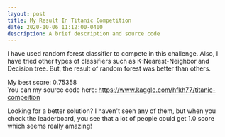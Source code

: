 ```yaml
---
layout: post
title: My Result In Titanic Competition
date: 2020-10-06 11:12:00-0400
description: A brief description and source code
---
```

I have used random forest classifier to compete in this challenge.
Also, I have tried other types of classifiers such as K-Nearest-Neighbor and Decision tree. 
But, the result of random forest was better than others.

My best score: 0.75358
<br> You can my source code here: <a href="https://www.kaggle.com/hfkh77/titanic-compeition">https://www.kaggle.com/hfkh77/titanic-compeition</a>


Looking for a better solution? 
I haven't seen any of them, 
but when you check the leaderboard, 
you see that a lot of people could get 1.0 score which seems really amazing!